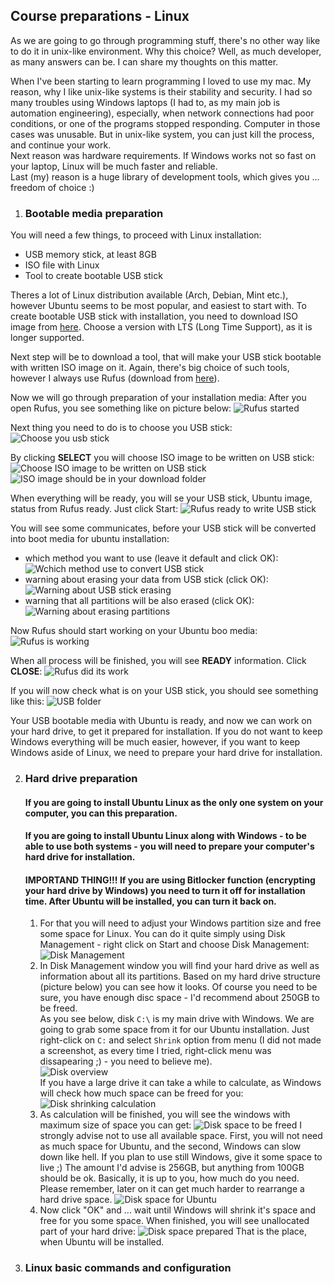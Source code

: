 ## Course preparations - Linux  

As we are going to go through programming stuff, there's no other way like to do it
in unix-like environment. Why this choice? Well, as much developer, as many answers
can be. I can share my thoughts on this matter.

When I've been starting to learn programming I loved to use my mac. My reason, why
I like unix-like systems is their stability and security. I had so many troubles
using Windows laptops (I had to, as my main job is automation engineering), especially,
when network connections had poor conditions, or one of the programs stopped responding. 
Computer in those cases was unusable. But in unix-like system, you can just kill the
process, and continue your work.  
Next reason was hardware requirements. If Windows works not so fast on your laptop, Linux
will be much faster and reliable.  
Last (my) reason is a huge library of development tools, which gives you ... freedom
of choice :)

1. ### Bootable media preparation

You will need a few things, to proceed with Linux installation:
* USB memory stick, at least 8GB
* ISO file with Linux
* Tool to create bootable USB stick

Theres a lot of Linux distribution available (Arch, Debian, Mint etc.), however
Ubuntu seems to be most popular, and easiest to start with. To create bootable
USB stick with installation, you need to download ISO image from [here](https://ubuntu.com/download/desktop).
Choose a version with LTS (Long Time Support), as it is longer supported.

Next step will be to download a tool, that will make your USB stick bootable
with written ISO image on it. Again, there's big choice of such tools, however
I always use Rufus (download from [here](https://rufus.ie/en/)).

Now we will go through preparation of your installation media:
After you open Rufus, you see something like on picture below:
![Rufus started](/images/rufus_001.png)

Next thing you need to do is to choose you USB stick:
![Choose you usb stick](/images/rufus_002.png)

By clicking **SELECT** you will choose ISO image to be written on USB stick:
![Choose ISO image to be written on USB stick](/images/rufus_003.png)
![ISO image should be in your download folder](/images/rufus_004.png)

When everything will be ready, you will se your USB stick, Ubuntu image,
status from Rufus ready. Just click Start:
![Rufus ready to write USB stick](/images/rufus_005.png)

You will see some communicates, before your USB stick will be converted into
boot media for ubuntu installation:  
+ which method you want to use (leave it default and click OK):
![Wchich method use to convert USB stick](/images/rufus_006.png)
+ warning about erasing your data from USB stick (click OK):
![Warning about USB stick erasing](/images/rufus_007.png)
+ warning that all partitions will be also erased (click OK):
![Warning about erasing partitions](/images/rufus_008.png)

Now Rufus should start working on your Ubuntu boo media:
![Rufus is working](/images/rufus_009.png)

When all process will be finished, you will see **READY** information.
Click **CLOSE**:
![Rufus did its work](/images/rufus_010.png)

If you will now check what is on your USB stick, you should see something 
like this:
![USB folder](/images/rufus_011.png)

Your USB bootable media with Ubuntu is ready, and now we can work on your
hard drive, to get it prepared for installation. If you do not want to keep
Windows everything will be much easier, however, if you want to keep Windows 
aside of Linux, we need to prepare your hard drive for installation.


2. ### Hard drive preparation  
   #### If you are going to install Ubuntu Linux as the only one system on your computer, you can this preparation.
   
   #### If you are going to install Ubuntu Linux along with Windows - to be able to use both systems - you will need to prepare your computer's hard drive for installation.
   #### **IMPORTAND THING!!! If you are using Bitlocker function (encrypting your hard drive by Windows) you need to turn it off for installation time. After Ubuntu will be installed, you can turn it back on.**
   1. For that you will need to adjust your Windows partition size and free some space for
Linux. You can do it quite simply using Disk Management - right click on Start and
choose Disk Management:  
![Disk Management](/images/disk-preparation-01.png)
   2. In Disk Management window you will find your hard drive as well as information
   about all its partitions. Based on my hard drive structure (picture below) you can
   see how it looks. Of course you need to be sure, you have enough disc space - I'd
   recommend about 250GB to be freed.  
   As you see below, disk `C:\` is my main drive with Windows. We are going to grab some
   space from it for our Ubuntu installation. Just right-click on `C:` and select 
   `Shrink` option from menu (I did not made a screenshot, as every time I tried,
   right-click menu was dissapearing ;) - you need to believe me).  
   ![Disk overview](/images/disk-preparation-02.png)  
   If you have a large drive it can take a while to calculate, as Windows will check
   how much space can be freed for you:
   ![Disk shrinking calculation](/images/disk-preparation-03.png)
   3. As calculation will be finished, you will see the windows with maximum size of space you
   can get:
   ![Disk space to be freed](/images/disk-preparation-04.png)
   I strongly advise not to use all available space. First, you will not need as much
   space for Ubuntu, and the second, Windows can slow down like hell. If you plan
   to use still Windows, give it some space to live ;)
   The amount I'd advise is 256GB, but anything from 100GB should be ok. Basically, it
   is up to you, how much do you need. Please remember, later on it can get much harder
   to rearrange a hard drive space.
   ![Disk space for Ubuntu](/images/disk-preparation-05.png)
   4. Now click "OK" and ... wait until Windows will shrink it's space and free for you
   some space. When finished, you will see unallocated part of your hard drive:
   ![Disk space prepared](/images/disk-preparation-06.png)
   That is the place, when Ubuntu will be installed.





3. ### Linux basic commands and configuration
